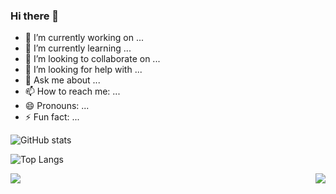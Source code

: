 ### Hi there 👋

- 🔭 I’m currently working on ...
- 🌱 I’m currently learning ...
- 👯 I’m looking to collaborate on ...
- 🤔 I’m looking for help with ...
- 💬 Ask me about ...
- 📫 How to reach me: ...
- 😄 Pronouns: ...
- ⚡ Fun fact: ...

![GitHub stats](https://github-readme.rumosky.com/api?username=rumosky&include_all_commits=true&count_private=true&show_icons=true&theme=dracula&locale=cn)

![Top Langs](https://github-readme.rumosky.com/api/top-langs/?username=rumosky&layout=compact&theme=dracula&locale=cn)

<div style="display: flex; flex-direction: row; justify-content: space-between; flex-wrap: wrap;">
  <img src="https://github-readme.rumosky.com/api?username=rumosky&include_all_commits=true&count_private=true&show_icons=true&theme=dracula&locale=cn" />
  <img src="https://github-readme.rumosky.com/api/top-langs/?username=rumosky&layout=donut-vertical&theme=dracula&locale=cn" />
</div>
